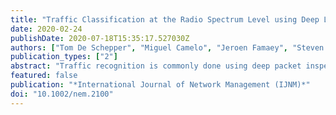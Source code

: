 ```yaml
---
title: "Traffic Classification at the Radio Spectrum Level using Deep Learning Models Trained with Synthetic Data"
date: 2020-02-24
publishDate: 2020-07-18T15:35:17.527030Z
authors: ["Tom De Schepper", "Miguel Camelo", "Jeroen Famaey", "Steven Latré"]
publication_types: ["2"]
abstract: "Traffic recognition is commonly done using deep packet inspection or packet‐based approaches. However, these methods require the listening device to be part of the network and raise privacy concerns. Traffic recognition models that operate directly at the spectrum level could, for instance, be used for smart spectrum management. To this extent, we present such an approach using deep learning methods. In particular, we present a convolutional neural network architecture that forms the basis for prediction models to recognize different transport protocols, burst traffic with different duty cycles, and different transmission rates. These models are trained with pure synthetic data to lighten the burden of data collection. As such, we validate recent successes in the area of robotics in the context of wireless networks. We compare the performance of two different datasets that contain spectrum images in either time or time‐frequency domain. Our evaluation shows that using time domain data results in an accuracy of at least 96% across all models. Time‐frequency information improves this accuracy even further. Furthermore, a validation with real‐life data shows that it is still possible to discriminate between different transmission rates with an accuracy of around 87%, while the detection of duty cycles and transport protocols takes place with accuracies of, respectively, around 73% and 78%. Finally, we also present a small‐scale real‐life prototype."
featured: false
publication: "*International Journal of Network Management (IJNM)*"
doi: "10.1002/nem.2100"
---
```


